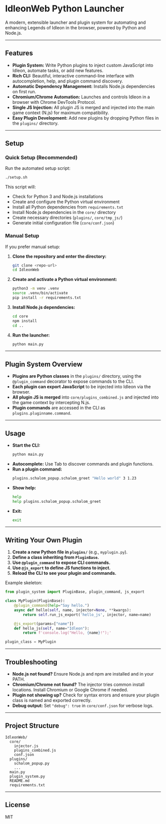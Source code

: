 # IdleonWeb Python Launcher

A modern, extensible launcher and plugin system for automating and enhancing Legends of Idleon in the browser, powered by Python and Node.js.

---

## Features

- **Plugin System:** Write Python plugins to inject custom JavaScript into Idleon, automate tasks, or add new features.
- **Rich CLI:** Beautiful, interactive command-line interface with autocompletion, help, and plugin command discovery.
- **Automatic Dependency Management:** Installs Node.js dependencies on first run.
- **Chromium/Chrome Automation:** Launches and controls Idleon in a browser with Chrome DevTools Protocol.
- **Single JS Injection:** All plugin JS is merged and injected into the main game context (N.js) for maximum compatibility.
- **Easy Plugin Development:** Add new plugins by dropping Python files in the `plugins/` directory.

---

## Setup

### Quick Setup (Recommended)
Run the automated setup script:
```sh
./setup.sh
```

This script will:
- Check for Python 3 and Node.js installations
- Create and configure the Python virtual environment
- Install all Python dependencies from `requirements.txt`
- Install Node.js dependencies in the `core/` directory
- Create necessary directories (`plugins/`, `core/tmp_js/`)
- Generate initial configuration file (`core/conf.json`)

### Manual Setup
If you prefer manual setup:

1. **Clone the repository and enter the directory:**
   ```sh
   git clone <repo-url>
   cd IdleonWeb
   ```
2. **Create and activate a Python virtual environment:**
   ```sh
   python3 -m venv .venv
   source .venv/bin/activate
   pip install -r requirements.txt
   ```
3. **Install Node.js dependencies:**
   ```sh
   cd core
   npm install
   cd ..
   ```
4. **Run the launcher:**
   ```sh
   python main.py
   ```

---

## Plugin System Overview

- **Plugins are Python classes** in the `plugins/` directory, using the `@plugin_command` decorator to expose commands to the CLI.
- **Each plugin can export JavaScript** to be injected into Idleon via the browser.
- **All plugin JS is merged** into `core/plugins_combined.js` and injected into the game context by intercepting N.js.
- **Plugin commands** are accessed in the CLI as `plugins.pluginname.command`.

---

## Usage

- **Start the CLI:**
  ```sh
  python main.py
  ```
- **Autocomplete:** Use Tab to discover commands and plugin functions.
- **Run a plugin command:**
  ```sh
  plugins.schalom_popup.schalom_greet "Hello world" 3 1.23
  ```
- **Show help:**
  ```sh
  help
  help plugins.schalom_popup.schalom_greet
  ```
- **Exit:**
  ```sh
  exit
  ```

---

## Writing Your Own Plugin

1. **Create a new Python file in `plugins/`** (e.g., `myplugin.py`).
2. **Define a class inheriting from `PluginBase`.**
3. **Use `@plugin_command` to expose CLI commands.**
4. **Use `@js_export` to define JS functions to inject.**
5. **Reload the CLI to see your plugin and commands.**

Example skeleton:
```python
from plugin_system import PluginBase, plugin_command, js_export

class MyPlugin(PluginBase):
    @plugin_command(help="Say hello.")
    async def hello(self, name, injector=None, **kwargs):
        return self.run_js_export('hello_js', injector, name=name)

    @js_export(params=["name"])
    def hello_js(self, name="Idleon"): 
        return f'console.log("Hello, {name}!");'

plugin_class = MyPlugin
```

---

## Troubleshooting

- **Node.js not found?** Ensure Node.js and npm are installed and in your PATH.
- **Chromium/Chrome not found?** The injector tries common install locations. Install Chromium or Google Chrome if needed.
- **Plugin not showing up?** Check for syntax errors and ensure your plugin class is named and exported correctly.
- **Debug output:** Set `"debug": true` in `core/conf.json` for verbose logs.

---

## Project Structure

```
IdleonWeb/
  core/
    injector.js
    plugins_combined.js
    conf.json
  plugins/
    schalom_popup.py
    ...
  main.py
  plugin_system.py
  README.md
  requirements.txt
```

---

## License
MIT 